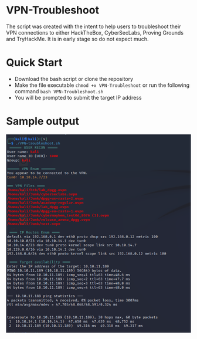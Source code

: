 # VPN-Troubleshoot


The script was created with the intent to help users to troubleshoot their VPN connections to either HackTheBox, CyberSecLabs, Proving Grounds and TryHackMe. It is in early stage so do not expect much.



# Quick Start


- Download the bash script or clone the repository
- Make the file executable ``chmod +x VPN-Troubleshoot`` or run the following command ``bash VPN-Troubleshoot.sh``
- You will be prompted to submit the target IP address

# Sample output
<img src="sample.png">
